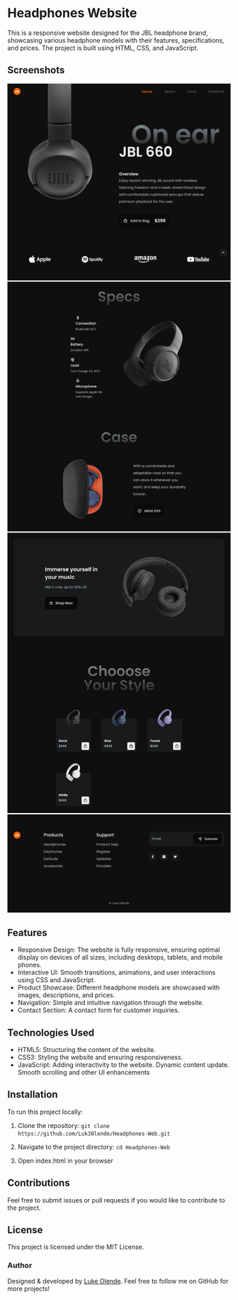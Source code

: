 # Headphones Website

This is a responsive website designed for the JBL headphone brand, showcasing various headphone models with their features, specifications, and prices.
The project is built using HTML, CSS, and JavaScript.

## Screenshots

![Alt Text](img/homepage.png)
![Alt Text](img/specs%20&%20case.png)
![Alt Text](img/models.png)
![Alt Text](img/footer.png)

## Features

- Responsive Design: The website is fully responsive, ensuring optimal display on devices of all sizes, including desktops, tablets, and mobile phones.
- Interactive UI: Smooth transitions, animations, and user interactions using CSS and JavaScript.
- Product Showcase: Different headphone models are showcased with images, descriptions, and prices.
- Navigation: Simple and intuitive navigation through the website.
- Contact Section: A contact form for customer inquiries.

## Technologies Used

- HTML5: Structuring the content of the website.
- CSS3: Styling the website and ensuring responsiveness.
- JavaScript: Adding interactivity to the website. Dynamic content update. Smooth scrolling and other UI enhancements

## Installation

To run this project locally:

1. Clone the repository:
   `git clone https://github.com/Luk30lende/Headphones-Web.git`

2. Navigate to the project directory:
   `cd Headphones-Web`

3. Open index.html in your browser


## Contributions

Feel free to submit issues or pull requests if you would like to contribute to the project.

## License

This project is licensed under the MIT License.

### Author

Designed & developed by [Luke Olende](https://github.com/Luk30lende). Feel free to follow me on GitHub for more projects!
